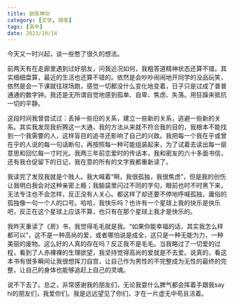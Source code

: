 ```yaml
---
title: 欲练神功
category: [文学, 随笔]
tags: [高中]
date: 2023/10/14
---
```


今天又一时兴起，谈一些憋了很久的想法。

<!-- more -->

前两天有在走廊里遇到过好朋友，问我近况如何，我粗答道精神状态还算不错。其实细细盘算，最近的生活也还算不错的。依然是会吵吵闹闹地开同学的没品玩笑，依然是会一下课就往球场跑，感觉一切都没什么变化地变着，日子只是过成了普普通通的数字钟。我还是无所谓自觉地感到孤单、自卑、焦虑、失落。用狂躁来抵抗一切的平静。

这段时间我曾尝试过：丢掉一些旧的关系，建立一些新的关系，逃避一些新的关系。其实我发现我折腾这一大通，我的方法从来就不符合我的目的，我根本不能找到一个我需要的人，这样盲目的追寻还影响了自己的兴致。我把每一个我在乎或曾在乎的人说的每一句话断句，再按照每一种可能组装起来，为了试着去读出每一层意思和回忆每一寸时光。我两三年前恋爱时的传话本，我和密友的六十多面书信，还有我仓促留下的日记，我在意的所有的文字我都重新读了。

我读完了发现我就是个贱人。我大喊着“啊，我很孤独，我很焦虑”，但是我的创伤让我明白我会对这种亲密上瘾；我脑袋里闪过不同的字句，眼前也时不时黑下来，无法专注也不会怎样，反正没有人关心。都这样了却还要不停地呼喊孤独，庸俗的孤独像一句一个人的口号。哈哈，我快乐吗？也许有一个星球上我的快乐是快乐吧，反正在这个星球上应该不算，也只有在那个星球上我才是快乐的。

我昨天重读了《房》书，我觉得毛毛就是我。“如果你能幸福的话，其实我怎么样都可以”，这不是一种高尚的爱，或者哪怕说是成全，这只是一种无能为力，一种美丽的废物。这么好的人真的存在吗？反正我不是毛毛。当我略过了一切爱的过程，看到了人赤裸裸的生理欲望，我坚持觉得高尚的爱就是不去爱。说真的，看这本书有很多瞬间让我很想挥刀自宫，让自己作为男性的不完整成为无性的最终的完整，让自己的身体也能够追赶上自己的灵魂。

说不下去了。总之，非常感谢我的朋友们，无论我耍什么脾气都会挥着手跟我say hi的朋友们，我爱你们。我是远远望见了你们，才在一片虚无中苟且活着。